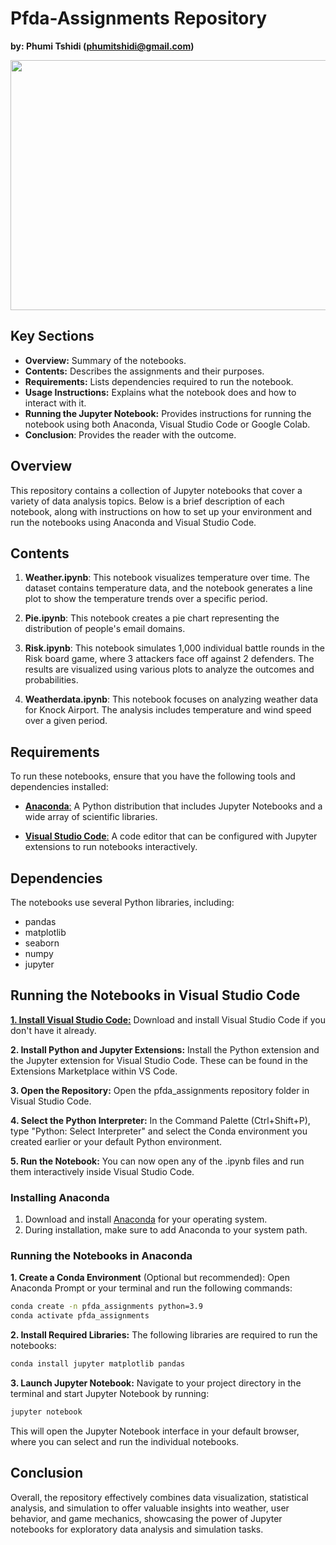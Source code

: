 
# Pfda-Assignments Repository
**by: Phumi Tshidi (phumitshidi@gmail.com)**

<img src="https://blog.enterprisedna.co/wp-content/uploads/2023/06/jase888_a_photo_of_a_panda_bear_programming_on_a_computer_moder_d6cde95e-4b74-40ed-be3b-98a3964a2537.png" width="700" height="400">

## Key Sections

- **Overview:** Summary of the notebooks.
- **Contents:** Describes the assignments and their purposes.
- **Requirements:** Lists dependencies required to run the notebook.
- **Usage Instructions:** Explains what the notebook does and how to interact with it.
- **Running the Jupyter Notebook:** Provides instructions for running the notebook using both Anaconda, Visual  Studio Code or Google Colab.
- **Conclusion**: Provides the reader with the outcome.

## Overview

This repository contains a collection of Jupyter notebooks that cover a variety of data analysis topics. Below is a brief description of each notebook, along with instructions on how to set up your environment and run the notebooks using Anaconda and Visual Studio Code.

## Contents

1. **Weather.ipynb**: This notebook visualizes temperature over time. The dataset contains temperature data, and the notebook generates a line plot to show the temperature trends over a specific period.

2. **Pie.ipynb**: This notebook creates a pie chart representing the distribution of people's email domains.

3. **Risk.ipynb**: This notebook simulates 1,000 individual battle rounds in the Risk board game, where 3 attackers face off against 2 defenders. The results are visualized using various plots to analyze the outcomes and probabilities.

4. **Weatherdata.ipynb**: This notebook focuses on analyzing weather data for Knock Airport. The analysis includes temperature and wind speed over a given period.

## Requirements

To run these notebooks, ensure that you have the following tools and dependencies installed:

- [**Anaconda**:](https://www.anaconda.com/products/distribution) A Python distribution that includes Jupyter Notebooks and a wide array of scientific libraries.

- [**Visual Studio Code**:](https://code.visualstudio.com/) A code editor that can be configured with Jupyter extensions to run notebooks interactively.

## Dependencies
The notebooks use several Python libraries, including:

- pandas
- matplotlib
- seaborn
- numpy
- jupyter

## Running the Notebooks in Visual Studio Code

[**1. Install Visual Studio Code:**](https://code.visualstudio.com/) Download and install Visual Studio Code if you don't have it already.

**2. Install Python and Jupyter Extensions:** Install the Python extension and the Jupyter extension for Visual Studio Code. These can be found in the Extensions Marketplace within VS Code.

**3. Open the Repository:** Open the pfda_assignments repository folder in Visual Studio Code.

**4. Select the Python Interpreter:** In the Command Palette (Ctrl+Shift+P), type "Python: Select Interpreter" and select the Conda environment you created earlier or your default Python environment.

**5. Run the Notebook:** You can now open any of the .ipynb files and run them interactively inside Visual Studio Code.

### Installing Anaconda

1. Download and install [Anaconda](https://www.anaconda.com/products/distribution) for your operating system.
2. During installation, make sure to add Anaconda to your system path.

### Running the Notebooks in Anaconda

**1. Create a Conda Environment** (Optional but recommended):
   Open Anaconda Prompt or your terminal and run the following commands:

   ```bash
   conda create -n pfda_assignments python=3.9
   conda activate pfda_assignments
   ```

**2. Install Required Libraries:** The following libraries are required to run the notebooks:

```bash
conda install jupyter matplotlib pandas
```

**3. Launch Jupyter Notebook:** Navigate to your project directory in the terminal and start Jupyter Notebook by running:

```bash
jupyter notebook
```

This will open the Jupyter Notebook interface in your default browser, where you can select and run the individual notebooks.

## Conclusion

Overall, the repository effectively combines data visualization, statistical analysis, and simulation to offer valuable insights into weather, user behavior, and game mechanics, showcasing the power of Jupyter notebooks for exploratory data analysis and simulation tasks.
